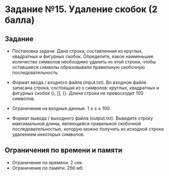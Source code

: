 # Задание №15. Удаление скобок (2 балла)

## Задание
- Постановка задачи. Дана строка, составленная из круглых, квадратных
и фигурных скобок. Определите, какое наименьшее количество символов 
необходимо удалить из этой строки, чтобы оставшиеся символы образовывали правильную скобочную последовательность.

- Формат ввода / входного файла (input.txt). Во входном файле записана
строка, состоящая из s символов: круглых, квадратных и фигурных скобок
(), [], {}. Длина строки не превосходит 100 символов.
- Ограничения на входные данные. 1 ≤ s ≤ 100.

- Формат вывода / выходного файла (output.txt). Выведите строку максимальной длины,
являющейся правильной скобочной последовательностью, 
которую можно получить из исходной строки удалением некоторых символов.

## Ограничения по времени и памяти
- Ограничение по времени. 2 сек.
- Ограничение по памяти. 256 мб.